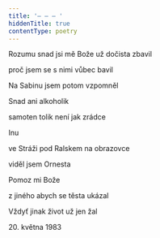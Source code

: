 ```yaml
---
title: '– – – '
hiddenTitle: true
contentType: poetry
---
```


<section>

Rozumu snad jsi mě Bože už dočista zbavil

proč jsem se s nimi vůbec bavil

Na Sabinu jsem potom vzpomněl

Snad ani alkoholik

samoten tolik není jak zrádce

Inu

ve Stráži pod Ralskem na obrazovce

viděl jsem Ornesta

Pomoz mi Bože

z jiného abych se těsta ukázal

Vždyť jinak život už jen žal

20\. května 1983

</section>
